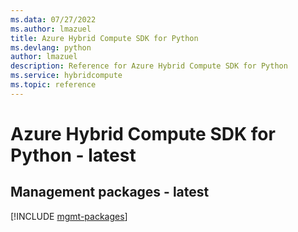 ```yaml
---
ms.data: 07/27/2022
ms.author: lmazuel
title: Azure Hybrid Compute SDK for Python
ms.devlang: python
author: lmazuel
description: Reference for Azure Hybrid Compute SDK for Python
ms.service: hybridcompute
ms.topic: reference
---
```

# Azure Hybrid Compute SDK for Python - latest

## Management packages - latest
[!INCLUDE [mgmt-packages](hybrid-compute-mgmt-index.md)]